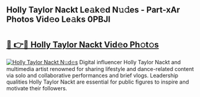 ## Holly Taylor Nackt Le𝚊k𝚎d N𝚞𝚍es - Part-xAr Photos Vid𝚎o Le𝚊ks 0PBJl

# <h2><a href="http://fb93kw.evod.top/?m=Holly+Taylor+Nackt">🔗 👉🔴 Holly Taylor Nackt Vid𝚎o Ph𝚘t𝚘s</a></h2>

[![Holly Taylor Nackt N𝚞d𝚎s](https://i.imgur.com/8V9OHl7.gif)](http://fb93kw.evod.top/?m=Holly+Taylor+Nackt)
Digital influencer Holly Taylor Nackt and multimedia artist renowned for sharing lifestyle and dance-related content via solo and collaborative performances and brief vlogs. Leadership qualities Holly Taylor Nackt are essential for public figures to inspire and motivate their followers. 
